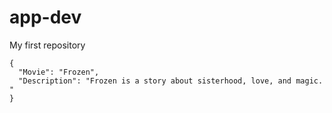 # app-dev
My first repository
```
{
  "Movie": "Frozen",
  "Description": "Frozen is a story about sisterhood, love, and magic. "
}
```
